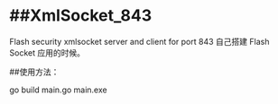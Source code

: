 ##XmlSocket_843
=============

Flash security xmlsocket server and client for port 843
自己搭建 Flash Socket 应用的时候。

##使用方法：

go build main.go
main.exe
